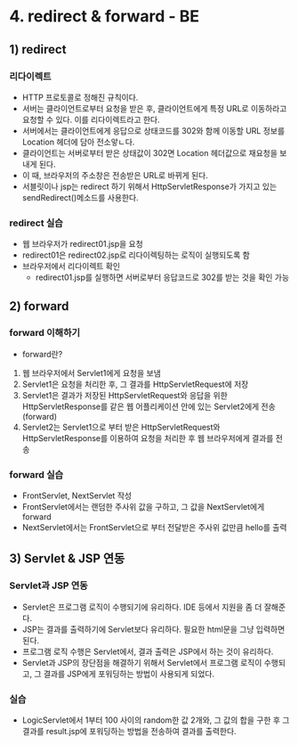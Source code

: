 # 4. redirect & forward - BE
## 1) redirect
### 리다이렉트
- HTTP 프로토콜로 정해진 규칙이다.
- 서버는 클라이언트로부터 요청을 받은 후, 클라이언트에게 특정 URL로 이동하라고 요청할 수 있다. 이를 리다이렉트라고 한다.
- 서버에서는 클라이언트에게 응답으로 상태코드를 302와 함께 이동할 URL 정보를 Location 헤더에 담아 전소앟ㄴ다.
- 클라이언트는 서버로부터 받은 상태값이 302면 Location 헤더값으로 재요청을 보내게 된다.
- 이 때, 브라우저의 주소창은 전송받은 URL로 바뀌게 된다.
- 서블릿이나 jsp는 redirect 하기 위해서 HttpServletResponse가 가지고 있는 sendRedirect()메소드를 사용한다.
### redirect 실습
- 웹 브라우저가 redirect01.jsp을 요청
- redirect01은 redirect02.jsp로 리다이렉팅하는 로직이 실행되도록 함
- 브라우저에서 리다이렉트 확인
  - redirect01.jsp를 실행하면 서버로부터 응답코드로 302를 받는 것을 확인 가능
## 2) forward
### forward 이해하기
- forward란?
1. 웹 브라우저에서 Servlet1에게 요청을 보냄
2. Servlet1은 요청을 처리한 후, 그 결과를 HttpServletRequest에 저장
3. Servlet1은 결과가 저장된 HttpServletRequest와 응답을 위한 HttpServletResponse를 같은 웹 어플리케이션 안에 있는 Servlet2에게 전송(forward)
4. Servlet2는 Servlet1으로 부터 받은 HttpServletRequest와 HttpServletResponse를 이용하여 요청을 처리한 후 웹 브라우저에게 결과를 전송
### forward 실습
- FrontServlet, NextServlet 작성
- FrontServlet에서는 랜덤한 주사위 값을 구하고, 그 값을 NextServlet에게 forward
- NextServlet에서는 FrontServlet으로 부터 전달받은 주사위 값만큼 hello를 출력
## 3) Servlet & JSP 연동
### Servlet과 JSP 연동
- Servlet은 프로그램 로직이 수행되기에 유리하다. IDE 등에서 지원을 좀 더 잘해준다.
- JSP는 결과를 출력하기에 Servlet보다 유리하다. 필요한 html문을 그냥 입력하면 된다.
- 프로그램 로직 수행은 Servlet에서, 결과 출력은 JSP에서 하는 것이 유리하다.
- Servlet과 JSP의 장단점을 해결하기 위해서 Servlet에서 프로그램 로직이 수행되고, 그 결과를 JSP에게 포워딩하는 방법이 사용되게 되었다.
### 실습
- LogicServlet에서 1부터 100 사이의 random한 값 2개와, 그 값의 합을 구한 후 그 결과를 result.jsp에 포워딩하는 방법을 전송하여 결과를 출력한다.
